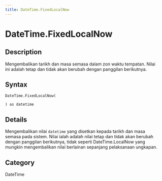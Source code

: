 ```yaml
---
title: DateTime.FixedLocalNow
---
```


# DateTime.FixedLocalNow


## Description

Mengembalikan tarikh dan masa semasa dalam zon waktu tempatan. Nilai ini adalah tetap dan tidak akan berubah dengan panggilan berikutnya.


## Syntax

```powerquery
DateTime.FixedLocalNow(

) as datetime
```


## Details

Mengembalikan nilai <code>datetime</code> yang disetkan kepada tarikh dan masa semasa pada sistem. Nilai ialah adalah nilai tetap dan tidak akan berubah dengan panggilan berikutnya, tidak seperti DateTime.LocalNow yang mungkin mengembalikan nilai berlainan sepanjang pelaksanaan ungkapan.



## Category
DateTime
